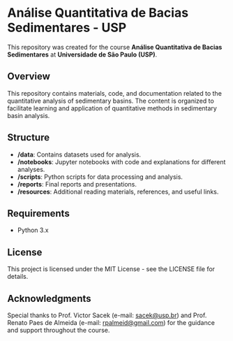 # Análise Quantitativa de Bacias Sedimentares - USP

This repository was created for the course **Análise Quantitativa de Bacias Sedimentares** at **Universidade de São Paulo (USP)**.

## Overview

This repository contains materials, code, and documentation related to the quantitative analysis of sedimentary basins. The content is organized to facilitate learning and application of quantitative methods in sedimentary basin analysis.

## Structure

- **/data**: Contains datasets used for analysis.
- **/notebooks**: Jupyter notebooks with code and explanations for different analyses.
- **/scripts**: Python scripts for data processing and analysis.
- **/reports**: Final reports and presentations.
- **/resources**: Additional reading materials, references, and useful links.

## Requirements

- Python 3.x

## License
This project is licensed under the MIT License - see the LICENSE file for details.

## Acknowledgments
Special thanks to Prof. Victor Sacek (e-mail: sacek@usp.br) and Prof. Renato Paes de Almeida (e-mail: rpalmeid@gmail.com)  for the guidance and support throughout the course.
